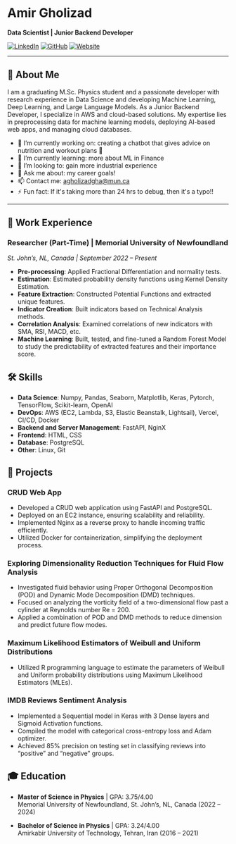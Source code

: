 # Amir Gholizad

**Data Scientist | Junior Backend Developer**

[![LinkedIn](https://img.shields.io/badge/LinkedIn-blue)](https://www.linkedin.com/in/amirgholizad/)
[![GitHub](https://img.shields.io/badge/GitHub-black)](https://www.github.com/AmirGholizad/)
[![Website](https://img.shields.io/badge/Website-green)](https://www.amirg.dev)

---

## 👋 About Me

I am a graduating M.Sc. Physics student and a passionate developer with research experience in Data Science and developing Machine Learning, Deep Learning, and Large Language Models. As a Junior Backend Developer, I specialize in AWS and cloud-based solutions. My expertise lies in preprocessing data for machine learning models, deploying AI-based web apps, and managing cloud databases.

- 🔭 I’m currently working on: creating a chatbot that gives advice on nutrition and workout plans 🧨
- 🌱 I’m currently learning:   more about ML in Finance
- 🤝 I’m looking to:           gain more industrial experience
- 💬 Ask me about:             my career goals!
- 📫 Contact me:          agholizadgha@mun.ca
- ⚡ Fun fact:                  If it's taking more than 24 hrs to debug, then it's a typo!!
---

## 💼 Work Experience

### Researcher (Part-Time) | Memorial University of Newfoundland
*St. John’s, NL, Canada | September 2022 – Present*

- **Pre-processing**: Applied Fractional Differentiation and normality tests.
- **Estimation**: Estimated probability density functions using Kernel Density Estimation.
- **Feature Extraction**: Constructed Potential Functions and extracted unique features.
- **Indicator Creation**: Built indicators based on Technical Analysis methods.
- **Correlation Analysis**: Examined correlations of new indicators with SMA, RSI, MACD, etc.
- **Machine Learning**: Built, tested, and fine-tuned a Random Forest Model to study the predictability of extracted features and their importance score.

## 🛠️ Skills

- **Data Science**: Numpy, Pandas, Seaborn, Matplotlib, Keras, Pytorch, TensorFlow, Scikit-learn, OpenAI
- **DevOps**: AWS (EC2, Lambda, S3, Elastic Beanstalk, Lightsail), Vercel, CI/CD, Docker
- **Backend and Server Management**: FastAPI, NginX
- **Frontend**: HTML, CSS
- **Database**: PostgreSQL
- **Other**: Linux, Git

## 🚀 Projects

### CRUD Web App
- Developed a CRUD web application using FastAPI and PostgreSQL.
- Deployed on an EC2 instance, ensuring scalability and reliability.
- Implemented Nginx as a reverse proxy to handle incoming traffic efficiently.
- Utilized Docker for containerization, simplifying the deployment process.

### Exploring Dimensionality Reduction Techniques for Fluid Flow Analysis
- Investigated fluid behavior using Proper Orthogonal Decomposition (POD) and Dynamic Mode Decomposition (DMD) techniques.
- Focused on analyzing the vorticity field of a two-dimensional flow past a cylinder at Reynolds number Re = 200.
- Applied a combination of POD and DMD methods to reduce dimension and predict future flow modes.

### Maximum Likelihood Estimators of Weibull and Uniform Distributions
- Utilized R programming language to estimate the parameters of Weibull and Uniform probability distributions using Maximum Likelihood Estimators (MLEs).

### IMDB Reviews Sentiment Analysis
- Implemented a Sequential model in Keras with 3 Dense layers and Sigmoid Activation functions.
- Compiled the model with categorical cross-entropy loss and Adam optimizer.
- Achieved 85% precision on testing set in classifying reviews into “positive” and “negative” groups.

## 🎓 Education

- **Master of Science in Physics** | GPA: 3.75/4.00  
  Memorial University of Newfoundland, St. John’s, NL, Canada (2022 – 2024)

- **Bachelor of Science in Physics** | GPA: 3.24/4.00  
  Amirkabir University of Technology, Tehran, Iran (2016 – 2021)
